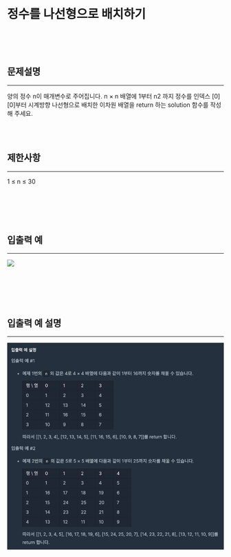 # 정수를 나선형으로 배치하기

<br><br><br>

## 문제설명

---

양의 정수 n이 매개변수로 주어집니다. n × n 배열에 1부터 n2 까지 정수를 인덱스 [0][0]부터 시계방향 나선형으로 배치한 이차원 배열을 return 하는 solution 함수를 작성해 주세요.

<br><br>

## 제한사항

---

1 ≤ n ≤ 30

<br><br><br><br>

## 입출력 예

---

![](2023-05-24-00-15-20.png)

<br><br><br><br>

## 입출력 예 설명

---

![](2023-05-24-00-13-55.png)

<br><br><br>

<!--
## 접근 및 풀이

--- -->
